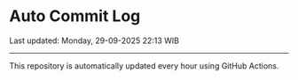 # Auto Commit Log

Last updated: Monday, 29-09-2025 22:13 WIB

---

This repository is automatically updated every hour using GitHub Actions.
